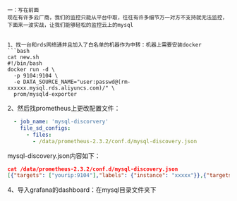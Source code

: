 ```
一：写在前面
现在有许多云厂商，我们的监控只能从平台中取，往往有许多细节万一对方不支持就无法监控，下面来一波实战，让我们能够轻松的监控云上的mysql


1、找一台和rds网络通并且加入了白名单的机器作为中转：机器上需要安装docker
```bash
cat new.sh 
#!/bin/bash
docker run -d \
  -p 9104:9104 \
  -e DATA_SOURCE_NAME="user:passwd@(rm-xxxxxx.mysql.rds.aliyuncs.com)/" \
  prom/mysqld-exporter
```

2、然后找prometheus上更改配置文件：
```yaml
  - job_name: 'mysql-discorvery'
    file_sd_configs: 
      - files:
        - /data/prometheus-2.3.2/conf.d/mysql-discovery.json
 ```
 
mysql-discovery.json内容如下：
```json
cat /data/prometheus-2.3.2/conf.d/mysql-discovery.json
[{"targets": ["yourip:9104"],"labels": {"instance": "xxxxx"}},{"targets": ["yourip:9105"],"labels": {"instance": "xxx"}}]
```

4、导入grafana的dashboard：在mysql目录文件夹下








